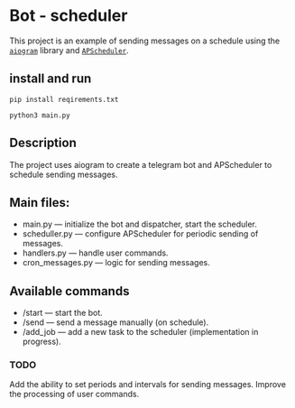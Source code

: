 # Bot - scheduler


This project is an example of sending messages on a schedule using the [`aiogram`](https://docs.aiogram.dev/en/v3.17.0/index.html) library and [`APScheduler`](https://pypi.org/project/APScheduler/).

## 



## install and run

`pip install reqirements.txt`

`python3 main.py`


## Description
The project uses aiogram to create a telegram bot and APScheduler to schedule sending messages.

## Main files:
- main.py — initialize the bot and dispatcher, start the scheduler.
- scheduller.py — configure APScheduler for periodic sending of messages.
- handlers.py — handle user commands.
- cron_messages.py — logic for sending messages.

## Available commands
- /start — start the bot.
- /send — send a message manually (on schedule).
- /add_job — add a new task to the scheduler (implementation in progress).


### TODO
Add the ability to set periods and intervals for sending messages.
Improve the processing of user commands.